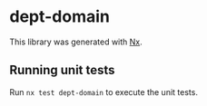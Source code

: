 # dept-domain

This library was generated with [Nx](https://nx.dev).

## Running unit tests

Run `nx test dept-domain` to execute the unit tests.
